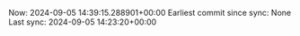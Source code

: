 Now: 2024-09-05 14:39:15.288901+00:00 Earliest commit since sync: None Last sync: 2024-09-05 14:23:20+00:00
